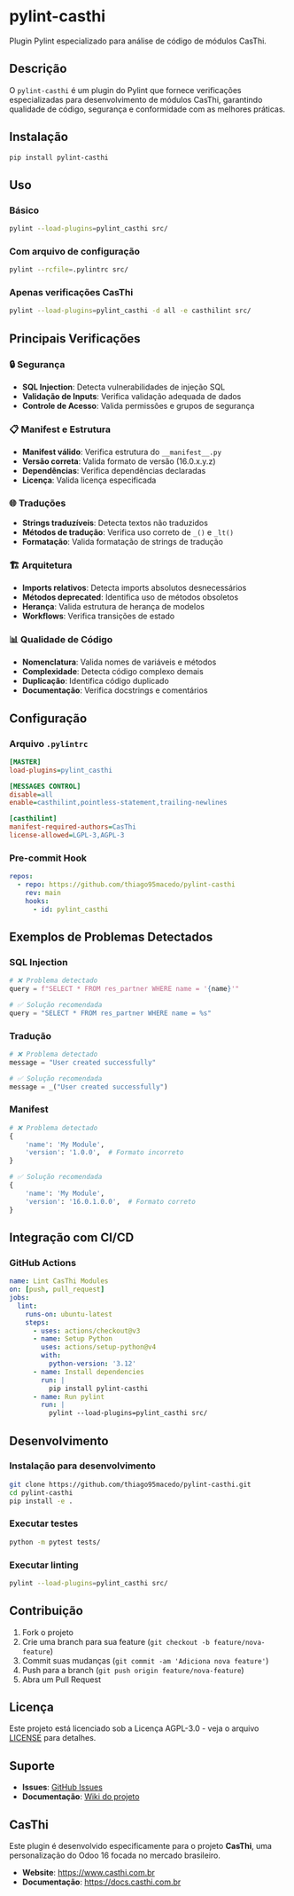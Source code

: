 # pylint-casthi

Plugin Pylint especializado para análise de código de módulos CasThi.

## Descrição

O `pylint-casthi` é um plugin do Pylint que fornece verificações especializadas para desenvolvimento de módulos CasThi, garantindo qualidade de código, segurança e conformidade com as melhores práticas.

## Instalação

```bash
pip install pylint-casthi
```

## Uso

### Básico
```bash
pylint --load-plugins=pylint_casthi src/
```

### Com arquivo de configuração
```bash
pylint --rcfile=.pylintrc src/
```

### Apenas verificações CasThi
```bash
pylint --load-plugins=pylint_casthi -d all -e casthilint src/
```

## Principais Verificações

### 🔒 Segurança
- **SQL Injection**: Detecta vulnerabilidades de injeção SQL
- **Validação de Inputs**: Verifica validação adequada de dados
- **Controle de Acesso**: Valida permissões e grupos de segurança

### 📋 Manifest e Estrutura
- **Manifest válido**: Verifica estrutura do `__manifest__.py`
- **Versão correta**: Valida formato de versão (16.0.x.y.z)
- **Dependências**: Verifica dependências declaradas
- **Licença**: Valida licença especificada

### 🌐 Traduções
- **Strings traduzíveis**: Detecta textos não traduzidos
- **Métodos de tradução**: Verifica uso correto de `_()` e `_lt()`
- **Formatação**: Valida formatação de strings de tradução

### 🏗️ Arquitetura
- **Imports relativos**: Detecta imports absolutos desnecessários
- **Métodos deprecated**: Identifica uso de métodos obsoletos
- **Herança**: Valida estrutura de herança de modelos
- **Workflows**: Verifica transições de estado

### 📊 Qualidade de Código
- **Nomenclatura**: Valida nomes de variáveis e métodos
- **Complexidade**: Detecta código complexo demais
- **Duplicação**: Identifica código duplicado
- **Documentação**: Verifica docstrings e comentários

## Configuração

### Arquivo `.pylintrc`
```ini
[MASTER]
load-plugins=pylint_casthi

[MESSAGES CONTROL]
disable=all
enable=casthilint,pointless-statement,trailing-newlines

[casthilint]
manifest-required-authors=CasThi
license-allowed=LGPL-3,AGPL-3
```

### Pre-commit Hook
```yaml
repos:
  - repo: https://github.com/thiago95macedo/pylint-casthi
    rev: main
    hooks:
      - id: pylint_casthi
```

## Exemplos de Problemas Detectados

### SQL Injection
```python
# ❌ Problema detectado
query = f"SELECT * FROM res_partner WHERE name = '{name}'"

# ✅ Solução recomendada
query = "SELECT * FROM res_partner WHERE name = %s"
```

### Tradução
```python
# ❌ Problema detectado
message = "User created successfully"

# ✅ Solução recomendada
message = _("User created successfully")
```

### Manifest
```python
# ❌ Problema detectado
{
    'name': 'My Module',
    'version': '1.0.0',  # Formato incorreto
}

# ✅ Solução recomendada
{
    'name': 'My Module',
    'version': '16.0.1.0.0',  # Formato correto
}
```

## Integração com CI/CD

### GitHub Actions
```yaml
name: Lint CasThi Modules
on: [push, pull_request]
jobs:
  lint:
    runs-on: ubuntu-latest
    steps:
      - uses: actions/checkout@v3
      - name: Setup Python
        uses: actions/setup-python@v4
        with:
          python-version: '3.12'
      - name: Install dependencies
        run: |
          pip install pylint-casthi
      - name: Run pylint
        run: |
          pylint --load-plugins=pylint_casthi src/
```

## Desenvolvimento

### Instalação para desenvolvimento
```bash
git clone https://github.com/thiago95macedo/pylint-casthi.git
cd pylint-casthi
pip install -e .
```

### Executar testes
```bash
python -m pytest tests/
```

### Executar linting
```bash
pylint --load-plugins=pylint_casthi src/
```

## Contribuição

1. Fork o projeto
2. Crie uma branch para sua feature (`git checkout -b feature/nova-feature`)
3. Commit suas mudanças (`git commit -am 'Adiciona nova feature'`)
4. Push para a branch (`git push origin feature/nova-feature`)
5. Abra um Pull Request

## Licença

Este projeto está licenciado sob a Licença AGPL-3.0 - veja o arquivo [LICENSE](LICENSE) para detalhes.

## Suporte

- **Issues**: [GitHub Issues](https://github.com/thiago95macedo/pylint-casthi/issues)
- **Documentação**: [Wiki do projeto](https://github.com/thiago95macedo/pylint-casthi/wiki)

## CasThi

Este plugin é desenvolvido especificamente para o projeto **CasThi**, uma personalização do Odoo 16 focada no mercado brasileiro.

- **Website**: https://www.casthi.com.br
- **Documentação**: https://docs.casthi.com.br